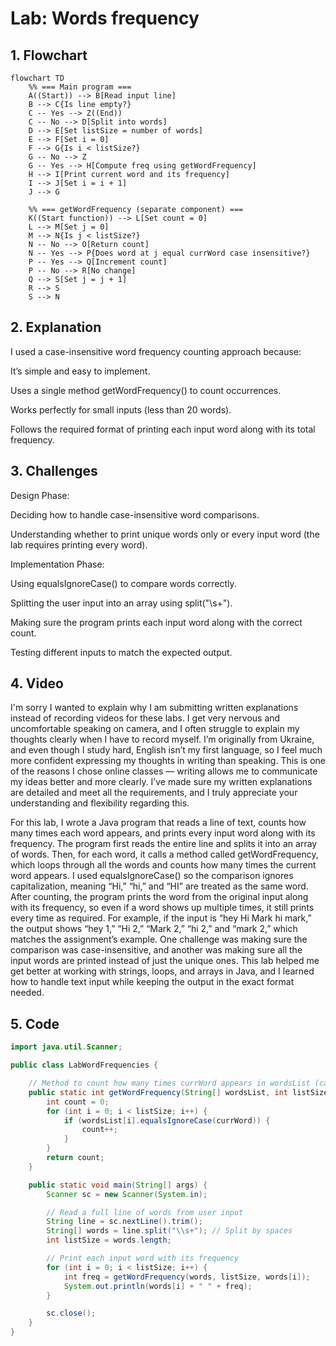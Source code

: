 # Lab: Words frequency

## 1. **Flowchart**
```mermaid
flowchart TD
    %% === Main program ===
    A((Start)) --> B[Read input line]
    B --> C{Is line empty?}
    C -- Yes --> Z((End))
    C -- No --> D[Split into words]
    D --> E[Set listSize = number of words]
    E --> F[Set i = 0]
    F --> G{Is i < listSize?}
    G -- No --> Z
    G -- Yes --> H[Compute freq using getWordFrequency]
    H --> I[Print current word and its frequency]
    I --> J[Set i = i + 1]
    J --> G

    %% === getWordFrequency (separate component) ===
    K((Start function)) --> L[Set count = 0]
    L --> M[Set j = 0]
    M --> N{Is j < listSize?}
    N -- No --> O[Return count]
    N -- Yes --> P{Does word at j equal currWord case insensitive?}
    P -- Yes --> Q[Increment count]
    P -- No --> R[No change]
    Q --> S[Set j = j + 1]
    R --> S
    S --> N
```
## 2. **Explanation**
I used a case-insensitive word frequency counting approach because:

It’s simple and easy to implement.

Uses a single method getWordFrequency() to count occurrences.

Works perfectly for small inputs (less than 20 words).

Follows the required format of printing each input word along with its total frequency.

## 3. **Challenges**
Design Phase:

Deciding how to handle case-insensitive word comparisons.

Understanding whether to print unique words only or every input word (the lab requires printing every word).

Implementation Phase:

Using equalsIgnoreCase() to compare words correctly.

Splitting the user input into an array using split("\\s+").

Making sure the program prints each input word along with the correct count.

Testing different inputs to match the expected output.

## 4. **Video**
I'm sorry I wanted to explain why I am submitting written explanations instead of recording videos for these labs. I get very nervous and uncomfortable speaking on camera, and I often struggle to explain my thoughts clearly when I have to record myself. I’m originally from Ukraine, and even though I study hard, English isn’t my first language, so I feel much more confident expressing my thoughts in writing than speaking. This is one of the reasons I chose online classes — writing allows me to communicate my ideas better and more clearly. I’ve made sure my written explanations are detailed and meet all the requirements, and I truly appreciate your understanding and flexibility regarding this.

For this lab, I wrote a Java program that reads a line of text, counts how many times each word appears, and prints every input word along with its frequency. The program first reads the entire line and splits it into an array of words. Then, for each word, it calls a method called getWordFrequency, which loops through all the words and counts how many times the current word appears. I used equalsIgnoreCase() so the comparison ignores capitalization, meaning “Hi,” “hi,” and “HI” are treated as the same word. After counting, the program prints the word from the original input along with its frequency, so even if a word shows up multiple times, it still prints every time as required. For example, if the input is “hey Hi Mark hi mark,” the output shows “hey 1,” “Hi 2,” “Mark 2,” “hi 2,” and “mark 2,” which matches the assignment’s example. One challenge was making sure the comparison was case-insensitive, and another was making sure all the input words are printed instead of just the unique ones. This lab helped me get better at working with strings, loops, and arrays in Java, and I learned how to handle text input while keeping the output in the exact format needed.

## 5. **Code**

```java
import java.util.Scanner;

public class LabWordFrequencies {

    // Method to count how many times currWord appears in wordsList (case-insensitive)
    public static int getWordFrequency(String[] wordsList, int listSize, String currWord) {
        int count = 0;
        for (int i = 0; i < listSize; i++) {
            if (wordsList[i].equalsIgnoreCase(currWord)) {
                count++;
            }
        }
        return count;
    }

    public static void main(String[] args) {
        Scanner sc = new Scanner(System.in);

        // Read a full line of words from user input
        String line = sc.nextLine().trim();
        String[] words = line.split("\\s+"); // Split by spaces
        int listSize = words.length;

        // Print each input word with its frequency
        for (int i = 0; i < listSize; i++) {
            int freq = getWordFrequency(words, listSize, words[i]);
            System.out.println(words[i] + " " + freq);
        }

        sc.close();
    }
}
```
